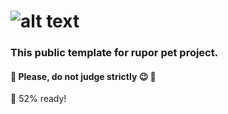 # ![alt text](https://i.ibb.co/z76wpfb/logo-default.png) 

### This public template for rupor pet project. 
#### :wrench: Please, do not judge strictly :wink: :hammer:
:running: 52% ready! 
